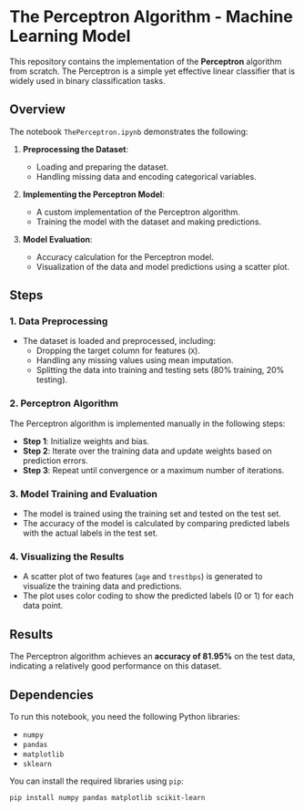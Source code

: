 # The Perceptron Algorithm - Machine Learning Model

This repository contains the implementation of the **Perceptron** algorithm from scratch. The Perceptron is a simple yet effective linear classifier that is widely used in binary classification tasks.

## Overview

The notebook `ThePerceptron.ipynb` demonstrates the following:

1. **Preprocessing the Dataset**: 
   - Loading and preparing the dataset.
   - Handling missing data and encoding categorical variables.
   
2. **Implementing the Perceptron Model**:
   - A custom implementation of the Perceptron algorithm.
   - Training the model with the dataset and making predictions.

3. **Model Evaluation**:
   - Accuracy calculation for the Perceptron model.
   - Visualization of the data and model predictions using a scatter plot.

## Steps

### 1. Data Preprocessing

- The dataset is loaded and preprocessed, including:
  - Dropping the target column for features (`X`).
  - Handling any missing values using mean imputation.
  - Splitting the data into training and testing sets (80% training, 20% testing).
  
### 2. Perceptron Algorithm

The Perceptron algorithm is implemented manually in the following steps:

- **Step 1**: Initialize weights and bias.
- **Step 2**: Iterate over the training data and update weights based on prediction errors.
- **Step 3**: Repeat until convergence or a maximum number of iterations.

### 3. Model Training and Evaluation

- The model is trained using the training set and tested on the test set.
- The accuracy of the model is calculated by comparing predicted labels with the actual labels in the test set.
  
### 4. Visualizing the Results

- A scatter plot of two features (`age` and `trestbps`) is generated to visualize the training data and predictions.
- The plot uses color coding to show the predicted labels (0 or 1) for each data point.

## Results

The Perceptron algorithm achieves an **accuracy of 81.95%** on the test data, indicating a relatively good performance on this dataset.

## Dependencies

To run this notebook, you need the following Python libraries:

- `numpy`
- `pandas`
- `matplotlib`
- `sklearn`

You can install the required libraries using `pip`:

```bash
pip install numpy pandas matplotlib scikit-learn
